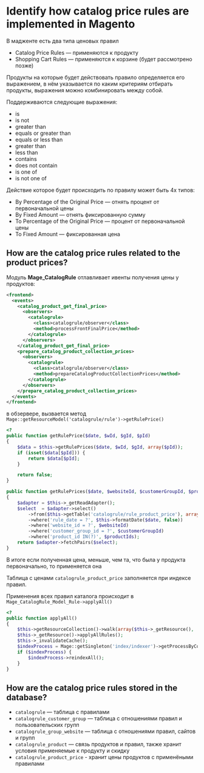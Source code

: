 # Identify how catalog price rules are implemented in Magento

В мадженте есть два типа ценовых правил

  * Catalog Price Rules — применяются к продукту
  * Shopping Cart Rules — применяются к корзине (будет рассмотрено позже)

Продукты на которые будет действовать правило определяется его выражением, в нём указывается по каким критериям отбирать продукты, выражения можно комбинировать между собой.

Поддерживаются следующие выражения:
  * is
  * is not
  * greater than
  * equals or greater than
  * equals or less than
  * greater than
  * less than
  * contains
  * does not contain
  * is one of
  * is not one of

Действие которое будет происходить по правилу может быть 4х типов:
  * By Percentage of the Original Price — отнять процент от первоначальной цены
  * By Fixed Amount — отнять фиксированную сумму
  * To Percentage of the Original Price — процент от первоначальной цены
  * To Fixed Amount — фиксированная цена


## How are the catalog price rules related to the product prices?

Модуль **Mage_CatalogRule** отлавливает ивенты получения цены у продуктов:
```xml
<frontend>
  <events>
    <catalog_product_get_final_price>
      <observers>
        <catalogrule>
          <class>catalogrule/observer</class>
          <method>processFrontFinalPrice</method>
        </catalogrule>
      </observers>
    </catalog_product_get_final_price>
    <prepare_catalog_product_collection_prices>
      <observers>
        <catalogrule>
          <class>catalogrule/observer</class>
          <method>prepareCatalogProductCollectionPrices</method>
        </catalogrule>
      </observers>
    </prepare_catalog_product_collection_prices>
  </events>
</frontend>
```

в обзервере, вызвается метод `Mage::getResourceModel('catalogrule/rule')->getRulePrice()`
```php
<?
public function getRulePrice($date, $wId, $gId, $pId)
{
    $data = $this->getRulePrices($date, $wId, $gId, array($pId));
    if (isset($data[$pId])) {
        return $data[$pId];
    }

    return false;
}

public function getRulePrices($date, $websiteId, $customerGroupId, $productIds)
{
    $adapter = $this->_getReadAdapter();
    $select  = $adapter->select()
        ->from($this->getTable('catalogrule/rule_product_price'), array('product_id', 'rule_price'))
        ->where('rule_date = ?', $this->formatDate($date, false))
        ->where('website_id = ?', $websiteId)
        ->where('customer_group_id = ?', $customerGroupId)
        ->where('product_id IN(?)', $productIds);
    return $adapter->fetchPairs($select);
}
```    
В итоге если полученная цена, меньше, чем та, что была у продукта первоначально, то применяется она

Таблица с ценами `catalogrule_product_price` заполняется при индексе правил.

Применения всех правил каталога происходит в `Mage_CatalogRule_Model_Rule->applyAll()`
```php
<?
public function applyAll()
{
    $this->getResourceCollection()->walk(array($this->_getResource(), 'updateRuleProductData'));
    $this->_getResource()->applyAllRules();
    $this->_invalidateCache();
    $indexProcess = Mage::getSingleton('index/indexer')->getProcessByCode('catalog_product_price');
    if ($indexProcess) {
        $indexProcess->reindexAll();
    }
}
```

## How are the catalog price rules stored in the database?

  * `catalogrule` — таблица с правилами
  * `catalogrule_customer_group` — таблица с отношениями правил и пользовательских групп
  * `catalogrule_group_website` — таблица с отношениями правил, сайтов и групп
  * `catalogrule_product` — связь продуктов и правил, также хранит условия применяемые к продукту и скидку
  * `catalogrule_product_price` - хранит цены продуктов с применёными правилами
